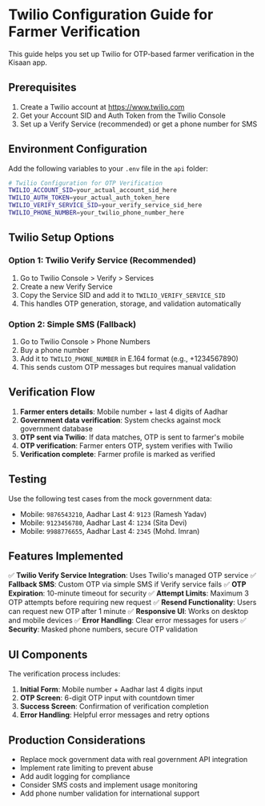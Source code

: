 # Twilio Configuration Guide for Farmer Verification

This guide helps you set up Twilio for OTP-based farmer verification in the Kisaan app.

## Prerequisites

1. Create a Twilio account at https://www.twilio.com
2. Get your Account SID and Auth Token from the Twilio Console
3. Set up a Verify Service (recommended) or get a phone number for SMS

## Environment Configuration

Add the following variables to your `.env` file in the `api` folder:

```bash
# Twilio Configuration for OTP Verification
TWILIO_ACCOUNT_SID=your_actual_account_sid_here
TWILIO_AUTH_TOKEN=your_actual_auth_token_here
TWILIO_VERIFY_SERVICE_SID=your_verify_service_sid_here
TWILIO_PHONE_NUMBER=your_twilio_phone_number_here
```

## Twilio Setup Options

### Option 1: Twilio Verify Service (Recommended)

1. Go to Twilio Console > Verify > Services
2. Create a new Verify Service
3. Copy the Service SID and add it to `TWILIO_VERIFY_SERVICE_SID`
4. This handles OTP generation, storage, and validation automatically

### Option 2: Simple SMS (Fallback)

1. Go to Twilio Console > Phone Numbers
2. Buy a phone number
3. Add it to `TWILIO_PHONE_NUMBER` in E.164 format (e.g., +1234567890)
4. This sends custom OTP messages but requires manual validation

## Verification Flow

1. **Farmer enters details**: Mobile number + last 4 digits of Aadhar
2. **Government data verification**: System checks against mock government database
3. **OTP sent via Twilio**: If data matches, OTP is sent to farmer's mobile
4. **OTP verification**: Farmer enters OTP, system verifies with Twilio
5. **Verification complete**: Farmer profile is marked as verified

## Testing

Use the following test cases from the mock government data:

- Mobile: `9876543210`, Aadhar Last 4: `9123` (Ramesh Yadav)
- Mobile: `9123456780`, Aadhar Last 4: `1234` (Sita Devi)
- Mobile: `9988776655`, Aadhar Last 4: `2345` (Mohd. Imran)

## Features Implemented

✅ **Twilio Verify Service Integration**: Uses Twilio's managed OTP service
✅ **Fallback SMS**: Custom OTP via simple SMS if Verify service fails
✅ **OTP Expiration**: 10-minute timeout for security
✅ **Attempt Limits**: Maximum 3 OTP attempts before requiring new request
✅ **Resend Functionality**: Users can request new OTP after 1 minute
✅ **Responsive UI**: Works on desktop and mobile devices
✅ **Error Handling**: Clear error messages for users
✅ **Security**: Masked phone numbers, secure OTP validation

## UI Components

The verification process includes:

1. **Initial Form**: Mobile number + Aadhar last 4 digits input
2. **OTP Screen**: 6-digit OTP input with countdown timer
3. **Success Screen**: Confirmation of verification completion
4. **Error Handling**: Helpful error messages and retry options

## Production Considerations

- Replace mock government data with real government API integration
- Implement rate limiting to prevent abuse
- Add audit logging for compliance
- Consider SMS costs and implement usage monitoring
- Add phone number validation for international support
